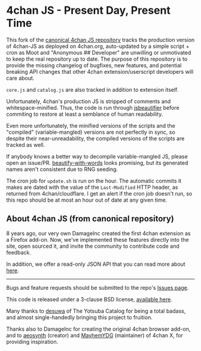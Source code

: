 4chan JS - Present Day, Present Time
====================================

This fork of the [canonical 4chan JS repository][0] tracks the production
version of 4chan-JS as deployed on 4chan.org, auto-updated by a simple script +
cron as Moot and "Anonymous ## Developer" are unwilling or unmotivated to keep
the real repository up to date. The purpose of this repository is to provide
the missing changelog of bugfixes, new features, and potential breaking API
changes that other 4chan extension/userscript developers will care about.

`core.js` and `catalog.js` are also tracked in addition to extension itself.

Unfortunately, 4chan's production JS is stripped of comments and
whitespace-minified. Thus, the code is run through [jsbeautifier][1] before
commiting to restore at least a semblance of human readability.

Even more unfortunately, the minified versions of the scripts and the
"compiled" (variable-mangled) versions are not perfectly in sync, so despite
their near-unreadability, the compiled versions of the scripts are tracked as
well. 

If anybody knows a better way to decompile variable-mangled JS, please
open an issue/PR. [beautify-with-words][2] looks promising, but its generated
names aren't consistent due to RNG seeding.

The cron job for `update.sh` is run on the hour. The automatic commits it
makes are dated with the value of the `Last-Modified` HTTP header, as returned
from 4chan/cloudflare. I get an alert if the cron job doesn't run, so this
repo should be at most an hour out of date at any given time.

[0]: https://github.com/4chan/4chan-JS
[1]: https://github.com/einars/js-beautify
[2]: https://github.com/zertosh/beautify-with-words 

## About 4chan JS (from canonical repository) ##

8 years ago, our very own DamageInc created the first 4chan extension as a Firefox add-on. Now, we've implemented these features directly into the site, open sourced it, and invite the community to contribute code and feedback.

In addition, we offer a read-only JSON API that you can read more about [here](https://github.com/4chan/4chan-API).

<hr>

Bugs and feature requests should be submitted to the repo's [Issues page](https://github.com/4chan/4chan-JS/issues).

This code is released under a 3-clause BSD license, [available here](https://raw.github.com/4chan/4chan-JS/master/LICENSE).

Many thanks to [desuwa](https://github.com/desuwa) of The Yotsuba Catalog for being a total badass, and almost single-handedly bringing this project to fruition.

Thanks also to DamageInc for creating the original 4chan browser add-on, and to [aeosynth](https://github.com/aeosynth) (creator) and [MayhemYDG](https://github.com/MayhemYDG) (maintainer) of 4chan X, for providing inspiration.
